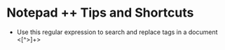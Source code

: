 # Notepad ++ Tips and Shortcuts

* Use this regular expression to search and replace tags in a document <[^>]+>
